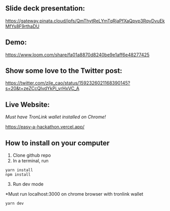 ## Slide deck presentation: 

https://gateway.pinata.cloud/ipfs/QmThytReLYmTqRjaPfXaQpvp3RqyDvuEkMfYs8F9rthaDU


## Demo:

https://www.loom.com/share/fa01a8870d8240be9e1aff6e48277425


## Show some love to the Twitter post:

https://twitter.com/zile_cao/status/1592326021168390145?s=20&t=zeZCcQIvdYkPi_vrHxVC_A


## Live Website:

*Must have TronLink wallet installed on Chrome!*

https://easy-a-hackathon.vercel.app/


## How to install on your computer 

1. Clone github repo
2. In a terminal, run 

```
yarn install 
npm install
```

3. Run dev mode

*Must run localhost:3000 on chrome browser with tronlink wallet

```
yarn dev
```
